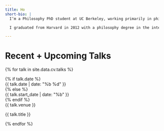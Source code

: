 ```yaml
---
title: Ho
short-bio: |
  I’m a Philosophy PhD student at UC Berkeley, working primarily in philosophy of mind, epistemology, and philosophy of science.

  I graduated from Harvard in 2012 with a philosophy degree in the interdisciplinary Mind, Brain, and Behavior program.

---
```



# Recent + Upcoming Talks

{% for talk in site.data.cv.talks %}

<div class="talk row">
  {% if talk.date %}
  <div class="talk-date col">{{ talk.date | date: "%b %d" }}</div>
  {% else %}
  <div class="talk-date col">{{ talk.start_date | date: "%b" }}</div>
  {% endif %}
  <div class="col">
    <div class="talk-venue">{{ talk.venue }}</div>
    <p class="talk-title">{{ talk.title }}</p>
  </div>
</div>

{% endfor %}

<!-- 

Later...
- "Some things I imagine a visitor to the website might want to know about me:"
	- I grew up in Pittsburgh, PA, where I ran cross country and sang in musicals at a giant suburban public high school.
	- I went to Harvard for undergrad, where I graduated in 2012 with a philosophy degree in the interdisciplinary Mind, Brain, and Behavior program.
		- In addition to leading that program's undergrad extracurricular organization (HSMBB) ...
		- "I have a background in software engineering..."
		- Acting/ a capella
		- (Met my future wife)
	- After sophomore year, I traveled through Nepal 
- Hobbies/interests?
- "I graduated from Harvard in 2012 with MBB degree
- "I have a background in software engineering..."

-->